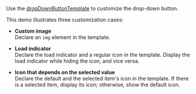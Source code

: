 Use the [dropDownButtonTemplate](/Documentation/ApiReference/UI_Components/dxSelectBox/Configuration/#dropDownButtonTemplate) to customize the drop-down button.

This demo illustrates three customization cases:

- **Custom image**  
Declare an `img` element in the template.

- **Load indicator**    
Declare the load indicator and a regular icon in the template. Display the load indicator while hiding the icon, and vice versa.

- **Icon that depends on the selected value**     
Declare the default and the selected item's icon in the template. If there is a selected item, display its icon; otherwise, show the default icon.
<!--split-->